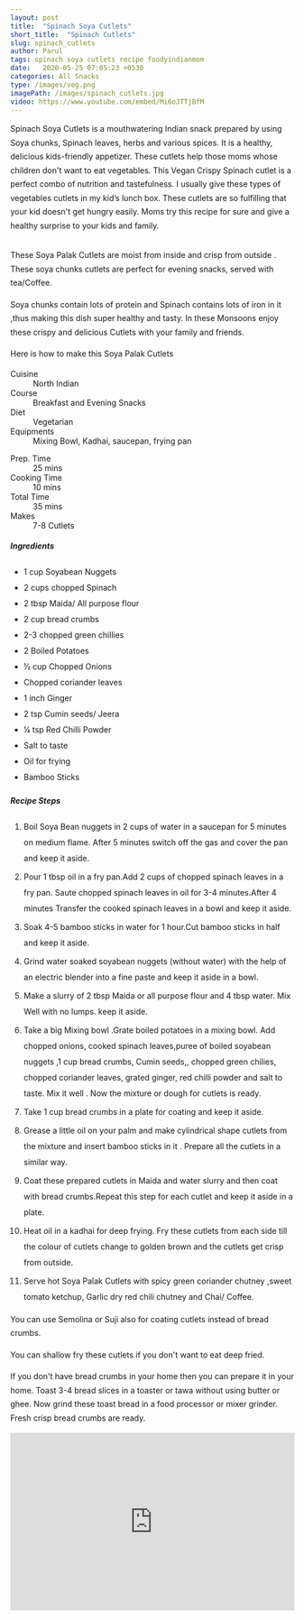 ```yaml
---
layout: post
title:  "Spinach Soya Cutlets"
short_title:  "Spinach Cutlets"
slug: spinach_cutlets
author: Parul
tags: spinach soya cutlets recipe foodyindianmom
date:   2020-05-25 07:05:23 +0530
categories: All Snacks
type: /images/veg.png
imagePath: /images/spinach_cutlets.jpg
video: https://www.youtube.com/embed/Mi6oJTTjBfM
---
```

<p class="text-justify" style="line-height: 175%;">
Spinach Soya Cutlets is a mouthwatering Indian snack prepared by using Soya chunks,  Spinach leaves, herbs and various spices. It is a healthy, delicious kids-friendly appetizer. These cutlets help those moms whose children don't want to eat vegetables. This Vegan Crispy Spinach cutlet is a perfect combo of nutrition and tastefulness. I usually give these types of vegetables cutlets in my kid’s lunch box. These cutlets are so fulfilling that your kid doesn't get hungry easily. Moms try this recipe for sure and give a healthy surprise to your kids and family.
</p>

<div class="row">
    <div class="col-md-12"><img src="../images/spinach_cutlets.jpg" alt="" class="rounded img-fluid mb-2"></div>
</div>

<p class="text-justify" style="line-height: 175%;">
These Soya Palak Cutlets are moist from inside and crisp from outside . These soya chunks cutlets are perfect for evening snacks, served with tea/Coffee.
</p>

<p class="text-justify" style="line-height: 175%;">
Soya chunks contain lots of protein and Spinach contains lots of iron in it ,thus  making this dish super healthy and tasty. In these Monsoons enjoy these crispy and delicious Cutlets with your family and friends.
</p>

<p class="text-justify" style="line-height: 175%;">
Here is how to make this Soya Palak Cutlets
</p>

<div class="row">
    <div class="col-md-6">
        <dl class="row">
            <dt class="col-sm-4">Cuisine</dt><dd class="col-sm-7">North Indian</dd>
            <dt class="col-sm-4">Course</dt><dd class="col-sm-7">Breakfast and Evening Snacks</dd>
            <dt class="col-sm-4">Diet</dt><dd class="col-sm-7">Vegetarian</dd>
            <dt class="col-sm-4">Equipments</dt><dd class="col-sm-7">Mixing Bowl, Kadhai, saucepan, frying pan</dd>
        </dl>
    </div>
    <div class="col-md-6">
        <dl class="row">
            <dt class="col-sm-5">Prep. Time</dt><dd class="col-sm-7">25 mins</dd>
            <dt class="col-sm-5">Cooking Time</dt><dd class="col-sm-7">10 mins</dd>
            <dt class="col-sm-5">Total Time</dt><dd class="col-sm-7">35 mins</dd>
            <dt class="col-sm-5">Makes</dt><dd class="col-sm-7">7-8 Cutlets</dd>
        </dl>
    </div>
</div>

<div class="recipe-section-divider"></div>
<div class="row" id="ingredients">
    <div class="col-md-12"><h5 class="font-weight-bold">Ingredients</h5></div>
</div>
<div class="row">
    <div class="col-md-12">
        <ul class="post-list" style="line-height: 200%">
            <li>1 cup Soyabean Nuggets</li>
            <li>2 cups chopped Spinach</li>
            <li>2 tbsp Maida/ All purpose flour</li>
            <li>2 cup  bread crumbs</li>
            <li>2-3 chopped green chillies</li>
            <li>2 Boiled Potatoes</li>
            <li>½ cup Chopped Onions</li>
            <li>Chopped coriander leaves</li>
            <li>1 inch Ginger</li>
            <li>2 tsp Cumin seeds/ Jeera</li>
            <li>¼ tsp Red Chilli Powder</li>
            <li>Salt to taste</li>
            <li>Oil for frying</li>
            <li>Bamboo Sticks</li>
        </ul>
    </div>
</div>

<div class="recipe-section-divider"></div>
<div class="row" id="recipe">
    <div class="col-md-12"><h5 class="font-weight-bold">Recipe Steps</h5></div>
</div>
<div class="row">
    <div class="col-md-12">
        <ol class="post-list text-justify" style="line-height: 200%">
            <li style="margin-bottom:5px;">Boil Soya Bean nuggets in 2 cups of water in a saucepan for 5 minutes on medium flame. After 5 minutes switch off the gas and cover the pan and keep it aside.</li>
            <li style="margin-bottom:5px;">Pour 1 tbsp oil in  a fry pan.Add 2 cups of chopped spinach leaves in a fry pan. Saute  chopped spinach leaves in oil for 3-4 minutes.After 4 minutes Transfer the cooked spinach leaves in a bowl and keep it aside.</li>
            <li style="margin-bottom:5px;">Soak 4-5 bamboo sticks in water for 1 hour.Cut bamboo sticks in half and keep it aside.</li>
            <li style="margin-bottom:5px;">Grind water soaked soyabean nuggets (without water) with the help of an electric blender into a fine paste and keep it aside in a bowl.</li>
            <li style="margin-bottom:5px;">Make a slurry of 2 tbsp Maida or all purpose flour  and 4 tbsp water. Mix Well with no lumps. keep it aside.</li>
            <li style="margin-bottom:5px;">Take a big Mixing bowl .Grate  boiled potatoes in a mixing bowl. Add chopped onions, cooked spinach leaves,puree of  boiled soyabean nuggets ,1 cup bread crumbs, Cumin seeds,, chopped green chilies, chopped coriander leaves, grated ginger, red chilli powder and salt to taste. Mix it well . Now the mixture or dough  for cutlets is ready.</li>
            <li style="margin-bottom:5px;">Take 1 cup bread crumbs in a plate for coating  and keep it aside.</li>
            <li style="margin-bottom:5px;">Grease a little oil on your palm and make cylindrical shape cutlets from the mixture and insert bamboo  sticks in it . Prepare all the cutlets in a similar way.</li>
            <li style="margin-bottom:5px;">Coat these prepared cutlets in Maida and water slurry and then coat with bread crumbs.Repeat this step for each cutlet and keep it aside in a plate.</li>
            <li style="margin-bottom:5px;">Heat oil in a kadhai for deep frying. Fry these  cutlets from each side till the colour of cutlets change to golden brown and the cutlets get crisp from outside.</li>
            <li style="margin-bottom:5px;">Serve hot Soya Palak Cutlets with spicy green coriander chutney ,sweet tomato ketchup, Garlic dry red chili chutney and Chai/ Coffee.</li>
        </ol>
        <p class="text-justify" style="line-height: 175%;"><i class="fas fa-lightbulb"></i> You can use Semolina or Suji also for coating  cutlets instead of bread crumbs.</p>
        <p class="text-justify" style="line-height: 175%;"><i class="fas fa-lightbulb"></i> You can shallow fry these cutlets if you don't want to eat deep fried.</p>
        <p class="text-justify" style="line-height: 175%;"><i class="fas fa-lightbulb"></i> If you don't have bread crumbs in your home then  you can prepare it in your home. Toast 3-4 bread slices in a toaster or tawa without using butter or ghee. Now grind these toast bread  in a food processor or mixer grinder. Fresh crisp bread crumbs are ready.</p>
    </div>
</div>
<div class="row" id="video">
    <div class="col-md-12">
        <div class="embed-responsive embed-responsive-16by9">
            <iframe width="100%" height="315" src="https://www.youtube.com/embed/Mi6oJTTjBfM" frameborder="0" allow="accelerometer; autoplay; encrypted-media; gyroscope; picture-in-picture" allowfullscreen></iframe>
        </div>
    </div>
</div>
<br>
